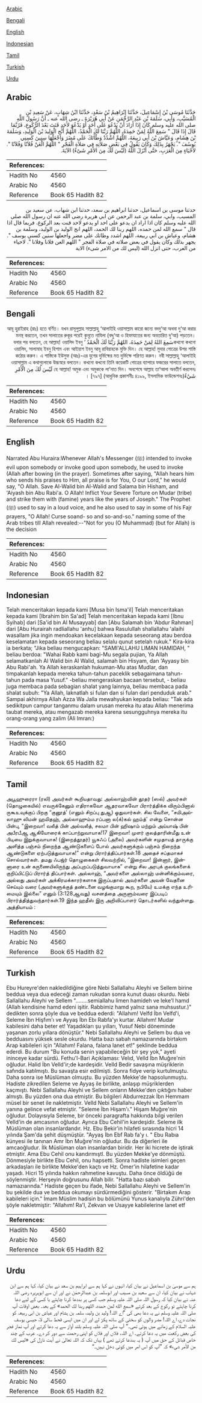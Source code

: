 [Arabic](#arabic)

[Bengali](#bengali)

[English](#english)

[Indonesian](#indonesian)

[Tamil](#tamil)

[Turkish](#turkish)

[Urdu](#urdu)

## Arabic


<div dir="rtl" lang="ar" style={{fontSize:'larger',backgroundColor:'#f8f9fa',padding:20}}>
حَدَّثَنَا مُوسَى بْنُ إِسْمَاعِيلَ، حَدَّثَنَا إِبْرَاهِيمُ بْنُ سَعْدٍ، حَدَّثَنَا ابْنُ شِهَابٍ، عَنْ سَعِيدِ بْنِ الْمُسَيَّبِ، وَأَبِي، سَلَمَةَ بْنِ عَبْدِ الرَّحْمَنِ عَنْ أَبِي هُرَيْرَةَ ـ رضى الله عنه ـ أَنَّ رَسُولَ اللَّهِ صلى الله عليه وسلم كَانَ إِذَا أَرَادَ أَنْ يَدْعُوَ عَلَى أَحَدٍ أَوْ يَدْعُوَ لأَحَدٍ قَنَتَ بَعْدَ الرُّكُوعِ، فَرُبَّمَا قَالَ إِذَا قَالَ ‏"‏ سَمِعَ اللَّهُ لِمَنْ حَمِدَهُ، اللَّهُمَّ رَبَّنَا لَكَ الْحَمْدُ، اللَّهُمَّ أَنْجِ الْوَلِيدَ بْنَ الْوَلِيدِ، وَسَلَمَةَ بْنَ هِشَامٍ، وَعَيَّاشَ بْنَ أَبِي رَبِيعَةَ، اللَّهُمَّ اشْدُدْ وَطْأَتَكَ عَلَى مُضَرَ وَاجْعَلْهَا سِنِينَ كَسِنِي يُوسُفَ ‏"‏‏.‏ يَجْهَرُ بِذَلِكَ وَكَانَ يَقُولُ فِي بَعْضِ صَلاَتِهِ فِي صَلاَةِ الْفَجْرِ ‏"‏ اللَّهُمَّ الْعَنْ فُلاَنًا وَفُلاَنًا ‏"‏‏.‏ لأَحْيَاءٍ مِنَ الْعَرَبِ، حَتَّى أَنْزَلَ اللَّهُ ‏(‏لَيْسَ لَكَ مِنَ الأَمْرِ شَىْءٌ‏)‏ الآيَةَ‏.‏
</div>
<div style={{backgroundColor:'#f8f9fa',padding:20, marginBottom: 10}}><table> <thead> <tr> <th>References:</th> <th></th> </tr> </thead> <tbody><tr><td>Hadith No</td><td>4560</td></tr><tr><td>Arabic No</td><td>4560</td></tr><tr><td>Reference</td><td>Book 65 Hadith 82</td></tr></tbody></table></div>


<div dir="rtl" lang="ar" style={{fontSize:'larger',backgroundColor:'#f8f9fa',padding:20}}>
حدثنا موسى بن اسماعيل، حدثنا ابراهيم بن سعد، حدثنا ابن شهاب، عن سعيد بن المسيب، وابي، سلمة بن عبد الرحمن عن ابي هريرة رضى الله عنه ان رسول الله صلى الله عليه وسلم كان اذا اراد ان يدعو على احد او يدعو لاحد قنت بعد الركوع، فربما قال اذا قال " سمع الله لمن حمده، اللهم ربنا لك الحمد، اللهم انج الوليد بن الوليد، وسلمة بن هشام، وعياش بن ابي ربيعة، اللهم اشدد وطاتك على مضر واجعلها سنين كسني يوسف ". يجهر بذلك وكان يقول في بعض صلاته في صلاة الفجر " اللهم العن فلانا وفلانا ". لاحياء من العرب، حتى انزل الله (ليس لك من الامر شىء) الاية
</div>
<div style={{backgroundColor:'#f8f9fa',padding:20, marginBottom: 10}}><table> <thead> <tr> <th>References:</th> <th></th> </tr> </thead> <tbody><tr><td>Hadith No</td><td>4560</td></tr><tr><td>Arabic No</td><td>4560</td></tr><tr><td>Reference</td><td>Book 65 Hadith 82</td></tr></tbody></table></div>

## Bengali


<div dir="rtl" lang="bn" style={{fontSize:'larger',backgroundColor:'#f8f9fa',padding:20}}>
আবূ হুরাইরাহ (রাঃ) হতে বর্ণিত। যখন রাসূলুল্লাহ সাল্লাল্লাহু ‘আলাইহি ওয়াসাল্লাম কারো জন্যে বদদু‘আ অথবা দু‘আ করার মনস্থ করতেন, তখন সালাতের রুকূর পরেই কুনূতে নাযিলা (বদ্দু‘আ ও হিফাযাতের জন্য অবতারিত দু‘আ) পড়তেন। কখনো কখনোسَمِعَ اللهُ لِمَنْ حَمِدَهُ، اللهُمَّ رَبَّنَا لَكَ الْحَمْدُ ’ বলার পর বলতেন, হে আল্লাহ! ওয়ালিদ ইবনু ওয়ালিদ, সালামাহ ইবনু হিশাম এবং আইয়াশ ইবনু আবূ রাবিয়াহকে মুক্তি দিন। হে আল্লাহ! মুদার গোত্রের উপর শাস্তি কঠোর করুন। এ শাস্তিকে ইউসুফ (আঃ)-এর যুগের দুর্ভিক্ষের মত দুর্ভিক্ষে পরিণত করুন। নবী সাল্লাল্লাহু ‘আলাইহি ওয়াসাল্লাম এ কথাগুলোকে উচ্চস্বরে বলতেন। কখনো কখনো তিনি কয়েকটি গোত্রের ব্যাপারে ফজরের সালাতে বলতেন, হে আল্লাহ! অমুক এবং অমুককে লা‘নাত দিন। অবশেষে আল্লাহ তা‘আলা অবতীর্ণ করলেনঃ لَيْسَ لَكَ مِنَ الْأَمْرِ شَيْءٌ। [৭৯৭] (আধুনিক প্রকাশনীঃ ৪১৯৯, ইসলামিক ফাউন্ডেশনঃ)
</div>
<div style={{backgroundColor:'#f8f9fa',padding:20, marginBottom: 10}}><table> <thead> <tr> <th>References:</th> <th></th> </tr> </thead> <tbody><tr><td>Hadith No</td><td>4560</td></tr><tr><td>Arabic No</td><td>4560</td></tr><tr><td>Reference</td><td>Book 65 Hadith 82</td></tr></tbody></table></div>

## English


<div dir="ltr" lang="en" style={{fontSize:'larger',backgroundColor:'#f8f9fa',padding:20}}>
Narrated Abu Huraira:Whenever Allah's Messenger (ﷺ) intended to invoke evil upon somebody or invoke good upon somebody, he used to invoke (Allah after bowing (in the prayer). Sometimes after saying, "Allah hears him who sends his praises to Him, all praise is for You, O our Lord," he would say, "O Allah. Save Al-Walid bin Al-Walid and Salama bin Hisham, and 'Aiyash bin Abu Rabi'a. O Allah! Inflict Your Severe Torture on Mudar (tribe) and strike them with (famine) years like the years of Joseph." The Prophet (ﷺ) used to say in a loud voice, and he also used to say in some of his Fajr prayers, "O Allah! Curse soand- so and so-and-so." naming some of the Arab tribes till Allah revealed:--"Not for you (O Muhammad) (but for Allah) is the decision
</div>
<div style={{backgroundColor:'#f8f9fa',padding:20, marginBottom: 10}}><table> <thead> <tr> <th>References:</th> <th></th> </tr> </thead> <tbody><tr><td>Hadith No</td><td>4560</td></tr><tr><td>Arabic No</td><td>4560</td></tr><tr><td>Reference</td><td>Book 65 Hadith 82</td></tr></tbody></table></div>

## Indonesian


<div dir="ltr" lang="id" style={{fontSize:'larger',backgroundColor:'#f8f9fa',padding:20}}>
Telah menceritakan kepada kami [Musa bin Isma'il] Telah menceritakan kepada kami [Ibrahim bin Sa'ad] Telah menceritakan kepada kami [Ibnu Syihab] dari [Sa'id bin Al Musayyab] dan [Abu Salamah bin 'Abdur Rahman] dari [Abu Hurairah radliallahu 'anhu] bahwa Rasulullah shallallahu 'alaihi wasallam jika ingin mendoakan kecelakaan kepada seseorang atau berdoa keselamatan kepada seseorang beliau selalu qunut setelah rukuk." Kira-kira ia berkata; "Jika beliau mengucapkan: "SAMI'ALLAHU LIMAN HAMIDAH, " beliau berdoa: "Wahai Rabb kami bagi-Mu segala pujian, Ya Allah selamatkanlah Al Walid bin Al Walid, salamah bin Hisyam, dan 'Ayyasy bin Abu Rabi'ah. Ya Allah keraskanlah hukuman-Mu atas Mudlar, dan timpakanlah kepada mereka tahun-tahun paceklik sebagaimana tahun-tahun pada masa Yusuf." -beliau mengeraskan bacaan tersebut, - beliau juga membaca pada sebagian shalat yang lainnya, beliau membaca pada shalat subuh: "Ya Allah, laknatlah si fulan dan si fulan dari penduduk arab." Sampai akhirnya Allah Azza Wa Jalla mewahyukan kepada beliau: "Tak ada sedikitpun campur tanganmu dalam urusan mereka itu atau Allah menerima taubat mereka, atau mengazab mereka karena sesungguhnya mereka itu orang-orang yang zalim (Ali Imran:)
</div>
<div style={{backgroundColor:'#f8f9fa',padding:20, marginBottom: 10}}><table> <thead> <tr> <th>References:</th> <th></th> </tr> </thead> <tbody><tr><td>Hadith No</td><td>4560</td></tr><tr><td>Arabic No</td><td>4560</td></tr><tr><td>Reference</td><td>Book 65 Hadith 82</td></tr></tbody></table></div>

## Tamil


<div dir="ltr" lang="ta" style={{fontSize:'larger',backgroundColor:'#f8f9fa',padding:20}}>
அபூஹுரைரா (ரலி) அவர்கள் கூறியதாவது: அல்லாஹ்வின் தூதர் (ஸல்) அவர்கள் (தொழுகையில்) எவருக்கேனும் எதிராகவோ ஆதரவாகவோ பிரார்த்திக்க விரும்பினால் ருகூஉவுக்குப் பிறகு “குனூத்' (எனும் சிறப்பு துஆ) ஓதுவார்கள். சில வேளை, “சமிஅல்லாஹு லிமன் ஹமிதஹ், அல்லாஹும்ம ரப்பனா ல(க்)கல் ஹம்த்' என்று சொன்ன பின்பு, “இறைவா! வலீத் பின் அல்வலீத், சலமா பின் ஹிஷாம் மற்றும் அய்யாஷ் பின் அபீரபீஆ ஆகியோரைக் காப்பாற்றுவாயாக!17 இறைவா! முளர் குலத்தாரின்மீது உன் பிடியை இறுக்குவாயாக! (இறைத்தூதர்) யூசுஃப் (அலை) அவர்களின் சமுதாயத் தாருக்கு அளித்த பஞ்சம் நிறைந்த ஆண்டுகளைப் போல் அவர்களுக்கும் பஞ்சம் நிறைந்த ஆண்டுகளை ஏற்படுத்துவாயாக!” என்று பிரார்த்திப்பார்கள்.18 அதைச் சப்தமாகச் சொல்வார்கள். தமது ஃபஜ்ர் தொழுகைகள் சிலவற்றில், “இறைவா! இன்னார், இன்னாரை உன் கருணையிலிருந்து அப்புறப்படுத்துவாயாக” என்று சில அரபுக் குலங்களைக் குறிப்பிட்டுப் பிரார்த் திப்பார்கள். அல்லாஹ், “அவர்களை அல்லாஹ் மன்னிக்கும்வரை, அல்லது அவர்கள் அக்கிரமக்காரர்களாக இருப்பதால் அவர்களை அவன் வேதனை செய்யும் வரை (அவர்களுக்குத் தண்டனை வழங்குமாறு கூற, நபியே) உமக்கு எந்த உரிமையும் இல்லை” எனும் (3:128ஆவது) வசனத்தை அருளும்வரை இப்படிப் பிரார்த்தித்துவந்தார்கள்.19 இந்த ஹதீஸ் இரு அறிவிப்பாளர் தொடர்களில் வந்துள்ளது. அத்தியாயம் :
</div>
<div style={{backgroundColor:'#f8f9fa',padding:20, marginBottom: 10}}><table> <thead> <tr> <th>References:</th> <th></th> </tr> </thead> <tbody><tr><td>Hadith No</td><td>4560</td></tr><tr><td>Arabic No</td><td>4560</td></tr><tr><td>Reference</td><td>Book 65 Hadith 82</td></tr></tbody></table></div>

## Turkish


<div dir="ltr" lang="tr" style={{fontSize:'larger',backgroundColor:'#f8f9fa',padding:20}}>
Ebu Hureyre'den nakledildiğine göre Nebi Sallallahu Aleyhi ve Sellem birine beddua veya dua edeceği zaman rukudan sonra kunut duası okurdu. Nebi Sallallahu Aleyhi ve Sellem "........semiallahu limen hamideh ve leke'I hamd (Allah kendisine hamd edeni işitir. Rabbimiz hamd yalnız sana muhsustur.)" dedikten sonra şöyle dua ve beddua ederdi: "Allahım! Velfd İbn Velfd'i, Seleme İbn Hişfım'ı ve Ayyaş İbn Ebı Rabfa'yı kurtar. Allahım! Mudar kabilesini daha beter et! Yaşadıkları şu yılları, Yusuf Nebi döneminde yaşanan zorlu yıllara dönüştür." Nebi Sallallahu Aleyhi ve Sellem bu dua ve bedduasını yüksek sesle okurdu. Hatta bazı sabah namazıarında birtakım Arap kabileleri için "Allahım! Falana, falana lanet et!" şeklinde beddua ederdi. Bu durum "Bu konuda senin yapabileceğin bir şey yok," ayeti ininceye kadar sürdü. Fethu'l-Bari Açıklaması: Velıd, Velld İbn Muğıre'nin oğludur. Halid İbn Velld'ir;de kardeşidir. Velld Bedir savaşına müşriklerin safında katılmıştı. Bu savaşta esir edilmişti. Sonra fidye verip kurtulmuştu. Daha sonra ise Müslüman olmuştu. Bu yüzden Mekke'de hapsolunmuştu. Hadiste zikredilen Seleme ve Ayyaş ile birlikte, anlaşıp müşriklerden kaçmıştı. Nebi Sallallahu Aleyhi ve Sellem onların Mekke'den çıktığını haber almıştı. Bu yüzden ona dua etmiştir. Bu bilgileri Abdurrezzak İbn Hemmam müsel bir senet ile nakletmiştir. Velld Nebi Sallallahu Aleyhi ve Sellem'in yanına gelince vefat etmiştir. "Seleme İbn Hişam'ı." Hişam Muğıre'nin oğludur. Dolayısıyla Seleme, bir önceki paragrafta hakkında bilgi verilen Velld'in de amcasının oğludur. Ayrıca Ebu Cehil'in kardeşidir. Seleme ilk Müslüman olan insanlardandır. Hz. Ebu Bekir'in hilafeti sırasında hicri 14 yılında Şam'da şehit düşmüştür. "Ayyaş İbn Ebf Rab fa'y ı. " Ebu Rabıa künyesi ile tanınan Amr İbn Muğıre'nin oğludur. Bu da diğerleri ile amcaoğludur. İlk Müslüman olan insanlardan biridir. Her iki hicrete de iştirak etmiştir. Ama Ebu Cehil onu kandırmıştl. Bu yüzden Mekke'ye dönmüştü. Dönmesiyle birlikte Ebu Cehil, onu hapsetti. Sonra hadiste isimleri geçen arkadaşları ile birlikte Mekke'den kaçtı ve Hz. Ömer'in hilafetine kadar yaşadı. Hicri 15 yılında hakkın rahmetine kavuştu. Daha önce öldüğü de söylenmiştir. Herşeyin doğrusunu Allah bilir. "Hatta bazı sabah namazıarında." Hadiste geçen bu ifade, Nebi Sallallahu Aleyhi ve Sellem'in bu şekilde dua ve beddua okumayı sürdürmediğini gösterir. "Birtakım Arap kabileleri için." İmam Müslim hadisin bu bölümünü Yunus kanalıyla Zühri'den şöyle nakletmiştir: "Allahım! Ra'l, Zekvan ve Usayye kabilelerine lanet etf
</div>
<div style={{backgroundColor:'#f8f9fa',padding:20, marginBottom: 10}}><table> <thead> <tr> <th>References:</th> <th></th> </tr> </thead> <tbody><tr><td>Hadith No</td><td>4560</td></tr><tr><td>Arabic No</td><td>4560</td></tr><tr><td>Reference</td><td>Book 65 Hadith 82</td></tr></tbody></table></div>

## Urdu


<div dir="rtl" lang="ur" style={{fontSize:'larger',backgroundColor:'#f8f9fa',padding:20}}>
ہم سے موسیٰ بن اسماعیل نے بیان کیا، انہوں نے کہا ہم سے ابراہیم بن سعد نے بیان کیا، کہا ہم سے ابن شہاب نے بیان کیا، ان سے سعید بن مسیب اور ابوسلمہ بن عبدالرحمٰن نے اور ان سے ابوہریرہ رضی اللہ عنہ نے بیان کیا کہ رسول اللہ صلی اللہ علیہ وسلم جب کسی پر بددعا کرنا چاہتے یا کسی کے لیے دعا کرنا چاہتے تو رکوع کے بعد کرتے «سمع الله لمن حمده،‏‏‏‏ اللهم ربنا لك الحمد» کے بعد۔ بعض اوقات آپ صلی اللہ علیہ وسلم نے یہ دعا بھی کی ”اے اللہ! ولید بن ولید، سلمہ بن ہشام اور عیاش بن ابی ربیعہ کو نجات دے، اے اللہ! مضر والوں کو سختی کے ساتھ پکڑ لے اور ان میں ایسی قحط سالی لا، جیسی یوسف علیہ السلام کے زمانے میں ہوئی تھی۔“ آپ صلی اللہ علیہ وسلم بلند آواز سے یہ دعا کرتے اور آپ نماز فجر کی بعض رکعت میں یہ دعا کرتے۔ اے اللہ، فلاں اور فلاں کو اپنی رحمت سے دور کر دے۔ عرب کے چند خاص قبائل کے حق میں آپ ( یہ بددعا کرتے تھے ) یہاں تک کہ اللہ تعالیٰ نے آیت نازل کی «ليس لك من الأمر شىء‏» کہ ”آپ کو اس امر میں کوئی دخل نہیں۔“
</div>
<div style={{backgroundColor:'#f8f9fa',padding:20, marginBottom: 10}}><table> <thead> <tr> <th>References:</th> <th></th> </tr> </thead> <tbody><tr><td>Hadith No</td><td>4560</td></tr><tr><td>Arabic No</td><td>4560</td></tr><tr><td>Reference</td><td>Book 65 Hadith 82</td></tr></tbody></table></div>
